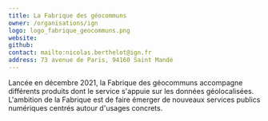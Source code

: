 ```yaml
---
title: La Fabrique des géocommuns 
owner: /organisations/ign
logo: logo_fabrique_geocommuns.png
website:
github:
contact: mailto:nicolas.berthelot@ign.fr
address: 73 avenue de Paris, 94160 Saint Mandé
---
```


Lancée en décembre 2021, la Fabrique des géocommuns accompagne différents produits dont le service s'appuie sur les données géolocalisées. L'ambition de la Fabrique est de faire émerger de nouveaux services publics numériques centrés autour d'usages concrets. 
